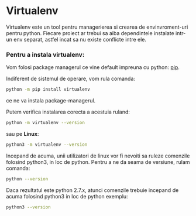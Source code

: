 # Virtualenv

Virtualenv este un tool pentru managerierea si crearea de envinvroment-uri pentru python.
Fiecare proiect ar trebui sa aiba dependintele instalate intr-un env separat, astfel incat sa nu existe 
conflicte intre ele. 

### Pentru a instala virtualenv:

Vom folosi package managerul ce vine default impreuna cu python: [pip](https://pypi.org/project/pip/).

Indiferent de sistemul de operare, vom rula comanda:

```bash
python -m pip install virtualenv
```

ce ne va instala package-managerul.

Putem verifica instalarea corecta a acestuia ruland:

```bash
python -m virtualenv --version
```

sau pe **Linux**: 

```bash
python3 -m virtualenv --version
```

Incepand de acuma, unii utilizatori de linux vor fi nevoiti sa ruleze comenzile
folosind python3, in loc de python. Pentru a ne da seama de versiune, rulam comanda:

```bash
python --version
```

Daca rezultatul este python 2.7.x, atunci comenzile trebuie incepand de acuma folosind python3 in loc de python exemplu:

```bash
python3 --version
```